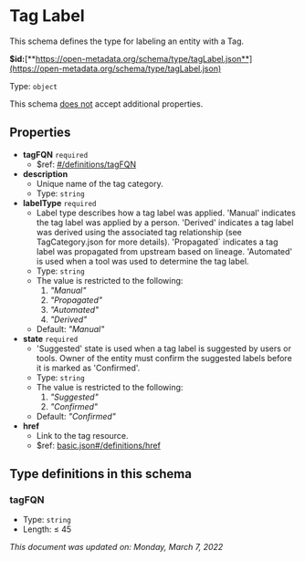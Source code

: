 # Tag Label

This schema defines the type for labeling an entity with a Tag.

**$id:**[**https://open-metadata.org/schema/type/tagLabel.json**](https://open-metadata.org/schema/type/tagLabel.json)

Type: `object`

This schema <u>does not</u> accept additional properties.

## Properties
 - **tagFQN** `required`
	 - $ref: [#/definitions/tagFQN](#tagfqn)
 - **description**
	 - Unique name of the tag category.
	 - Type: `string`
 - **labelType** `required`
	 - Label type describes how a tag label was applied. 'Manual' indicates the tag label was applied by a person. 'Derived' indicates a tag label was derived using the associated tag relationship (see TagCategory.json for more details). 'Propagated` indicates a tag label was propagated from upstream based on lineage. 'Automated' is used when a tool was used to determine the tag label.
	 - Type: `string`
	 - The value is restricted to the following: 
		 1. _"Manual"_
		 2. _"Propagated"_
		 3. _"Automated"_
		 4. _"Derived"_
	 - Default: _"Manual"_
 - **state** `required`
	 - 'Suggested' state is used when a tag label is suggested by users or tools. Owner of the entity must confirm the suggested labels before it is marked as 'Confirmed'.
	 - Type: `string`
	 - The value is restricted to the following: 
		 1. _"Suggested"_
		 2. _"Confirmed"_
	 - Default: _"Confirmed"_
 - **href**
	 - Link to the tag resource.
	 - $ref: [basic.json#/definitions/href](basic.md#href)


## Type definitions in this schema
### tagFQN

 - Type: `string`
 - Length:  &le; 45




_This document was updated on: Monday, March 7, 2022_